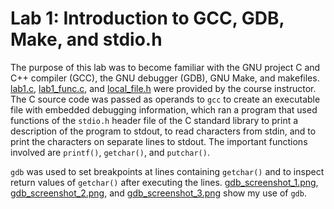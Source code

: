 # Lab 1: Introduction to GCC, GDB, Make, and stdio.h

The purpose of this lab was to become familiar with the GNU project C and C++
compiler (GCC), the GNU debugger (GDB), GNU Make, and makefiles.
[lab1.c](lab1.c), [lab1_func.c](lab1_func.c), and
[local_file.h](local_file.h) were provided by the course instructor. The C
source code was passed as operands to `gcc` to create an executable file with
embedded debugging information, which ran a program that used functions of the
`stdio.h` header file of the C standard library to print a description of the
program to stdout, to read characters from stdin, and to print the characters
on separate lines to stdout. The important functions involved are `printf()`,
`getchar()`, and `putchar()`.

`gdb` was used to set breakpoints at lines containing `getchar()` and to inspect
return values of `getchar()` after executing the lines.
[gdb_screenshot_1.png](gdb_screenshot_1.png),
[gdb_screenshot_2.png](gdb_screenshot_2.png), and
[gdb_screenshot_3.png](gdb_screenshot_3.png) show my use of `gdb`.

